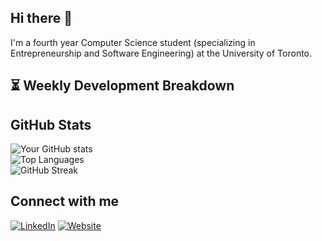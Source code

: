 ## Hi there 👋
I'm a fourth year Computer Science student (specializing in Entrepreneurship and Software Engineering) at the University of Toronto.

## ⏳ Weekly Development Breakdown

<!--START_SECTION:waka-->
<!--END_SECTION:waka-->

## GitHub Stats
![Your GitHub stats](https://github-readme-stats.vercel.app/api?username=Yatin-Malhotra&show_icons=true&theme=radical) <br>
![Top Languages](https://github-readme-stats.vercel.app/api/top-langs/?username=Yatin-Malhotra&layout=compact&theme=radical) <br>
![GitHub Streak](https://github-readme-streak-stats.herokuapp.com/?user=Yatin-Malhotra&theme=radical) <br>

## Connect with me
[![LinkedIn](https://img.shields.io/badge/-LinkedIn-blue?style=for-the-badge)](https://www.linkedin.com/in/malhotra-yatin/)
[![Website](https://img.shields.io/badge/-Website-green?style=for-the-badge)](https://yatinmalhotra.netlify.app)

<!--
**Yatin-Malhotra/Yatin-Malhotra** is a ✨ _special_ ✨ repository because its `README.md` (this file) appears on your GitHub profile.

Here are some ideas to get you started:

- 🔭 I’m currently working on ...
- 🌱 I’m currently learning ...
- 👯 I’m looking to collaborate on ...
- 🤔 I’m looking for help with ...
- 💬 Ask me about ...
- 📫 How to reach me: ...
- 😄 Pronouns: ...
- ⚡ Fun fact: ...
-->
